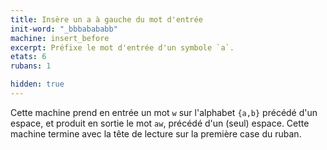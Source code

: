 ```yaml
---
title: Insère un a à gauche du mot d'entrée
init-word: "_bbbabababb"
machine: insert_before
excerpt: Préfixe le mot d'entrée d'un symbole `a`.
etats: 6
rubans: 1

hidden: true
---
```

Cette machine prend en entrée un mot `w` sur l'alphabet `{a,b}` précédé d'un espace, et produit en sortie le mot `aw`, précédé d'un (seul) espace.  Cette machine termine avec la tête de lecture sur la première case du ruban.
